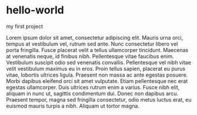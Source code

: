 # hello-world
my first project

Lorem ipsum dolor sit amet, consectetur adipiscing elit. Mauris urna orci, tempus at vestibulum vel, rutrum sed ante. Nunc consectetur libero vel porta fringilla. Fusce placerat velit a tellus ullamcorper tincidunt. Maecenas at venenatis neque, id finibus nibh. Pellentesque vitae faucibus enim. Vestibulum suscipit odio sed venenatis convallis. Pellentesque vel nibh vitae velit vestibulum maximus eu in eros. Proin tellus sapien, placerat eu purus vitae, lobortis ultrices ligula. Praesent non massa ac ante egestas posuere. Morbi dapibus eleifend orci sit amet vulputate. Etiam pellentesque nec erat egestas ullamcorper. Duis ultrices rutrum enim a varius. Fusce nibh elit, aliquam in nunc ut, sagittis condimentum dui. Donec non dapibus arcu. Praesent tempor, magna sed fringilla consectetur, odio metus luctus erat, eu euismod mauris turpis a nibh. Aliquam ut tortor magna.
